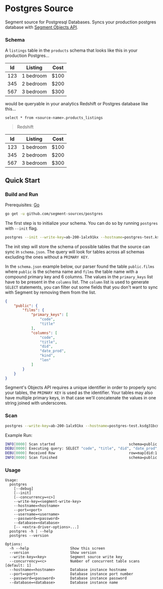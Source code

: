 # Postgres Source

Segment source for Postgresql Databases. Syncs your production postgres database with [Segment Objects API](https://github.com/segmentio/objects-go).

### Schema
A `listings` table in the `products` schema that looks like this in your production Postgres...

| Id  | Listing    | Cost  |
| ----|:-----------:|:-----:|
| 123 | 1 bedroom   | $100|
| 345 | 2 bedroom   | $200|
| 567 | 3 bedroom   | $300|

would be queryable in your analytics Redshift or Postgres database like this...

```select * from <source-name>.products_listings```

> Redshift

| Id  | Listing    | Cost  |
| ----|:-----------:|:-----:|
| 123 | 1 bedroom   | $100|
| 345 | 2 bedroom   | $200|
| 567 | 3 bedroom   | $300|


## Quick Start

### Build and Run
Prerequisites: [Go](https://golang.org/doc/install)

```bash
go get -u github.com/segment-sources/postgres
```

The first step is to initialize your schema. You can do so by running `postgres` with `--init` flag.
```bash
postgres --init --write-key=ab-200-1alx91kx --hostname=postgres-test.ksdg31bcms.us-west-2.rds.amazonaws.com --port=5432 --username=segment --password=cndgks8102baajls --database=segment -- sslmode=prefer
```
The init step will store the schema of possible tables that the source can sync in `schema.json`. The query will look for tables across all schemas excluding the ones without a `PRIMARY KEY`.

In the `schema.json` example below, our parser found the table `public.films` where `public` is the schema name and `films` the table name with a compound primary key and 6 columns. The values in the `primary_keys` list have to be present in the `columns` list. The `column` list is used to generate `SELECT` statements, you can filter out some fields that you don't want to sync with Segment by removing them from the list.
```json
{
	"public": {
		"films": {
			"primary_keys": [
				"code",
				"title"
			],
			"columns": [
				"code",
				"title",
				"did",
				"date_prod",
				"kind",
				"len"
			]
		}
	}
}
```


Segment's Objects API requires a unique identifier in order to properly sync your tables, the `PRIMARY KEY` is used as the identifier. Your tables may also have multiple primary keys, in that case we'll concatenate the values in one string joined with underscores.


### Scan
```bash
postgres --write-key=ab-200-1alx91kx --hostname=postgres-test.ksdg31bcms.us-west-2.rds.amazonaws.com --port=5432 --username=segment --password=cndgks8102baajls --database=segment -- sslmode=prefer
```

Example Run:
```bash
INFO[0000] Scan started                                  schema=public table=films
DEBU[0000] Executing query: SELECT "code", "title", "did", "date_prod", "kind", "len" FROM "public"."films"
DEBU[0000] Received Row                                  row=map[did:1 date_prod:<nil> kind:<nil> len:<nil> code:1     title:title] schema=public table=films
INFO[0000] Scan finished                                 schema=public table=films
```

### Usage
```
Usage:
  postgres
    [--debug]
    [--init]
    [--concurrency=<c>]
    --write-key=<segment-write-key>
    --hostname=<hostname>
    --port=<port>
    --username=<username>
    --password=<password>
    --database=<database>
    [-- <extra-driver-options>...]
  postgres -h | --help
  postgres --version

Options:
  -h --help                   Show this screen
  --version                   Show version
  --write-key=<key>           Segment source write key
  --concurrency=<c>           Number of concurrent table scans [default: 1]
  --hostname=<hostname>       Database instance hostname
  --port=<port>               Database instance port number
  --password=<password>       Database instance password
  --database=<database>       Database instance name
```
